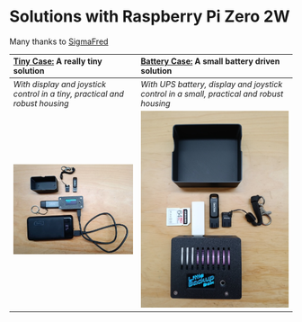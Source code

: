 # Solutions with Raspberry Pi Zero 2W

Many thanks to <a href="https://github.com/SigmaFred">SigmaFred</a>

|**<a href="https://github.com/outdoorbits/case-for-little-backup-box/tree/5c32135e73a34b2bc7892bdcb380beba48f0bea3/Raspberry_Pi_zero_2W/Tiny_case">Tiny Case:</a>   A really tiny solution**|**<a href="https://github.com/outdoorbits/case-for-little-backup-box/tree/5c32135e73a34b2bc7892bdcb380beba48f0bea3/Raspberry_Pi_zero_2W/Battery_case">Battery Case:</a> A small battery driven solution**|
|:---|:---|
|*With display and joystick control in a tiny, practical and robust housing*|*With UPS battery, display and joystick control in a small, practical and robust housing*|
| <img src="https://github.com/outdoorbits/case-for-little-backup-box/blob/4f733dd38e6ab9193d02e5c9fa4495c7f61dcc5e/Raspberry_Pi_zero_2W/Tiny_case/images/lbb_tiny_icon.jpg" >| <img src="https://github.com/outdoorbits/case-for-little-backup-box/blob/5c32135e73a34b2bc7892bdcb380beba48f0bea3/Raspberry_Pi_zero_2W/Battery_case/images/lbb_battery_icon.jpg"> |
<br />
<br />
